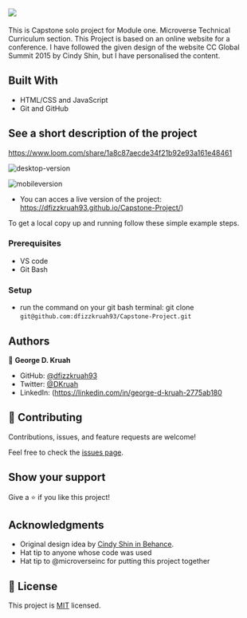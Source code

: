 # ![](https://img.shields.io/badge/Microverse-blueviolet)


This is  Capstone solo project for Module one. Microverse Technical Curriculum section. This Project is based on an online website for a conference. I have followed the given design of the website CC Global Summit 2015 by Cindy Shin, but I have personalised the content.

## Built With

- HTML/CSS and JavaScript
- Git and GitHub

## See a short description of the project 

https://www.loom.com/share/1a8c87aecde34f21b92e93a161e48461



![desktop-version](https://user-images.githubusercontent.com/18019955/159040875-97c3bacd-00d7-45c0-9bf6-2fe0cf79a4c1.png)

![mobileversion](https://user-images.githubusercontent.com/18019955/159040974-81ad18a4-1f02-41c7-add0-5e984e0a1a15.png)


- You can acces a live version of the project: https://dfizzkruah93.github.io/Capstone-Project/)

To get a local copy up and running follow these simple example steps.

### Prerequisites
- VS code
- Git Bash

### Setup
- run the command on your git bash terminal: git clone `git@github.com:dfizzkruah93/Capstone-Project.git`

## Authors

👤 **George D. Kruah**

- GitHub: [@dfizzkruah93](https://github.com/dfizzkruah93)
- Twitter: [@DKruah](https://twitter.com/DKruah)
- LinkedIn: (https://linkedin.com/in/george-d-kruah-2775ab180
## 🤝 Contributing
Contributions, issues, and feature requests are welcome!

Feel free to check the [issues page](../../issues/).

## Show your support

Give a ⭐️ if you like this project!

## Acknowledgments

- Original design idea by <a href="https://www.behance.net/adagio07">Cindy Shin in Behance</a>.
- Hat tip to anyone whose code was used
- Hat tip to @microverseinc for putting this project together
## 📝 License

This project is [MIT](./MIT.md) licensed.
